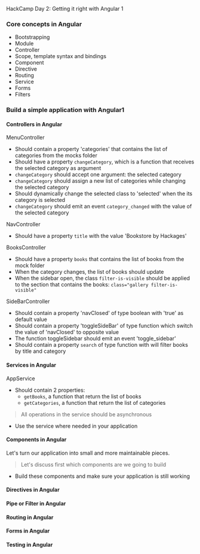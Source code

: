 HackCamp Day 2: Getting it right with Angular 1

### Core concepts in Angular
- Bootstrapping
- Module
- Controller
- Scope, template syntax and bindings
- Component
- Directive
- Routing
- Service
- Forms
- Filters

### Build a simple application with Angular1

#### Controllers in Angular
MenuController
- Should contain a property 'categories' that contains the list of categories from the mocks folder
- Should have a property `changeCategory`, which is a function that receives the selected category as argument
- `changeCategory` should accept one argument: the selected category
- `changeCategory` should assign a new list of categories while changing the selected category
- Should dynamically change the selected class to 'selected' when the its category is selected
- `changeCategory` should emit an event `category_changed` with the value of the selected category

NavController
- Should have a property `title` with the value 'Bookstore by Hackages'

BooksController
- Should have a property `books` that contains the list of books from the mock folder
- When the category changes, the list of books should update
- When the sidebar open, the class `filter-is-visible` should be applied to the section that contains the books: `class="gallery filter-is-visible"`

SideBarController
- Should contain a property 'navClosed' of type boolean with 'true' as default value
- Should contain a property 'toggleSideBar' of type function which switch the value of 'navClosed' to opposite value
- The function toggleSidebar should emit an event 'toggle_sidebar'
- Should contain a property `search` of type function with will filter books by title and category

#### Services in Angular
AppService
- Should contain 2 properties:
  - `getBooks`, a function that return the list of books
  - `getCategories`, a function that return the list of categories

> All operations in the service should be asynchronous
- Use the service where needed in your application

#### Components in Angular

Let's turn our application into small and more maintainable pieces.

> Let's discuss first which components are we going to build

- Build these components and make sure your application is still working

#### Directives in Angular

#### Pipe or Filter in Angular

#### Routing in Angular

#### Forms in Angular

#### Testing in Angular
